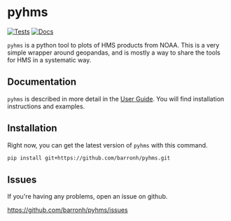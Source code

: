 # pyhms

[![Tests](https://github.com/barronh/pyhms/actions/workflows/tests.yaml/badge.svg)](https://github.com/barronh/pyhms/actions/workflows/documentation.yaml)
[![Docs](https://github.com/barronh/pyhms/actions/workflows/documentation.yaml/badge.svg)](https://barronh.github.io/pyhms)


`pyhms` is a python tool to plots of HMS products from NOAA. This is a
very simple wrapper around geopandas, and is mostly a way to share
the tools for HMS in a systematic way.


Documentation
-------------

`pyhms` is described in more detail in the [User Guide](https://barronh.github.io/pyhms/).
You will find installation instructions and examples.


Installation
------------

Right now, you can get the latest version of `pyhms` with this command.

```bash
pip install git+https://github.com/barronh/pyhms.git
```

Issues
------

If you're having any problems, open an issue on github.

https://github.com/barronh/pyhms/issues
